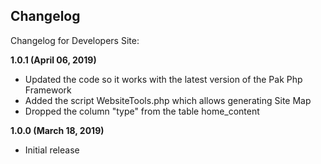 ## Changelog

Changelog for Developers Site:

**1.0.1 (April 06, 2019)**
* Updated the code so it works with the latest version of the Pak Php Framework
* Added the script WebsiteTools.php which allows generating Site Map
* Dropped the column "type" from the table home_content

**1.0.0 (March 18, 2019)**
* Initial release
